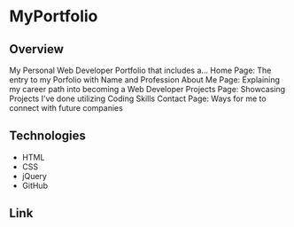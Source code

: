 # MyPortfolio

## Overview
My Personal Web Developer Portfolio that includes a...
Home Page: The entry to my Porfolio with Name and Profession
About Me Page: Explaining my career path into becoming a Web Developer
Projects Page: Showcasing Projects I've done utilizing Coding Skills
Contact Page: Ways for me to connect with future companies

## Technologies
* HTML
* CSS
* jQuery
* GitHub

## Link
